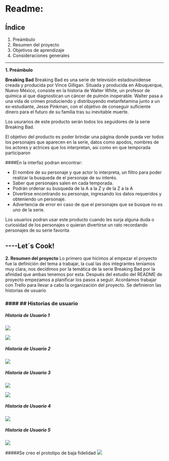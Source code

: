 # **Readme:**
## Índice
1. Preámbulo
3. Resumen del proyecto
3. Objetivos de aprendizaje
4. Consideraciones generales
****

**1. Preámbulo**

**Breaking Bad**
Breaking Bad es una serie de televisión estadounidense creada y producida por Vince Gilligan. Situada y producida en Albuquerque, Nuevo México, consiste en la historia de Walter White, un profesor de química al que diagnostican un cáncer de pulmón inoperable. Walter pasa a una vida de crimen produciendo y distribuyendo metanfetamina junto a un ex-estudiante, Jesse Pinkman, con el objetivo de conseguir suficiente dinero para el futuro de su familia tras su inevitable muerte.

Los usurarios de este producto serán todos los seguidores de la serie Breaking Bad.

El objetivo del producto es poder brindar una página donde pueda ver todos los personajes que aparecen en la serie, datos como apodos, nombres de los actores y actrices que los interpretan, asi como en que temporada participaron

####En la interfaz podran encontrar:
+ El nombre de su personaje y que actor lo interpreta, un filtro para poder realizar la busqueda de el personaje de su interés.
+ Saber que personajes salen en cada temporada.
+ Podrán ordenar su busqueda de la A a la Z y de la Z a la A
+ Divertirse encontrando su personaje, ingresando los datos requeridos y obteniendo un personaje.
+ Advertencia de error en caso de que el personajes que se busque no es uno de la serie.

Los usuarios podran usar este producto cuando les surja alguna duda o curiosidad de los personajes o quieran divertirse un rato recordando personajes de su serie favorita

## ----**Let´s Cook!**


**2. Resumen del proyecto**
Lo primero que hicimos al empezar el proyecto fue la definición del tema a trabajar, la cual las dos integrantes teníamos muy clara, nos decidimos por la temática de la serie Breaking Bad por la afinidad que ambas tenemos por esta.
Después del estudio del README de proyecto empezamos a planificar los pasos a seguir. Acordamos trabajar con Trello para llevar a cabo la organización del proyecto.
Se definieron las historias de usuario

### #### ## Historias de usuario
##### Historia de Usuario 1
![](/src/Image/Imagenes/HU1.jpg)

![](/src/Image/Imagenes/HU1-1.jpg)

##### Historia de Usuario 2
![](/src/Image/Imagenes/HU2.jpg)

##### Historia de Usuario 3
![](/src/Image/Imagenes/HU3.jpg)

![](/src/Image/Imagenes/HU3-1.jpg)

##### Historia de Usuario 4
![](/src/Image/Imagenes/HU4.jpg)

##### Historia de Usuario 5
![](/src/Image/Imagenes/HU5.jpg)

#####Se creo el prototipo de baja fidelidad 
![](/src/Image/Imagenes/Prototipo_de_baja_fidelidad.png)







